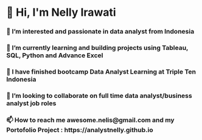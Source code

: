 
<h1 align="left">👋 Hi, I'm Nelly Irawati </h1>
<h3 align="left">👀 I’m interested and passionate in data analyst from Indonesia</h3>
<h3 align="left">🌱 I’m currently learning and building projects using Tableau, SQL, Python and Advance Excel </h3>
<h3 align="left">📘 I have finished bootcamp Data Analyst Learning at Triple Ten Indonesia  </h3>
<h3 align="left">💞️ I’m looking to collaborate on full time data analyst/business analyst job roles </h3>
<h3 align="left">📫 How to reach me awesome.nelis@gmail.com and my Portofolio Project : https://analystnelly.github.io </h3>




